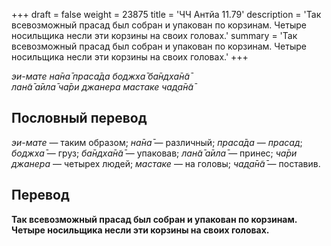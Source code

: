 +++
draft = false
weight = 23875
title = 'ЧЧ Антйа 11.79'
description = 'Так всевозможный прасад был собран и упакован по корзинам. Четыре носильщика несли эти корзины на своих головах.'
summary = 'Так всевозможный прасад был собран и упакован по корзинам. Четыре носильщика несли эти корзины на своих головах.'
+++

_эи-мате на̄на̄ праса̄да боджха̄ ба̄ндха̄н̃а̄  
лан̃а̄ а̄ила̄ ча̄ри джанера мастаке чад̣а̄н̃а̄_

## Пословный перевод

_эи_\-_мате_ — таким образом; _на̄на̄_ — различный; _праса̄да_ — _прасад_; _боджха̄_ — груз; _ба̄ндха̄н̃а̄_ — упаковав; _лан̃а̄_ _а̄ила̄_ — принес; _ча̄ри_ _джанера_ — четырех людей; _мастаке_ — на головы; _чад̣а̄н̃а̄_ — поставив.

## Перевод

**Так всевозможный прасад был собран и упакован по корзинам. Четыре носильщика несли эти корзины на своих головах.**
